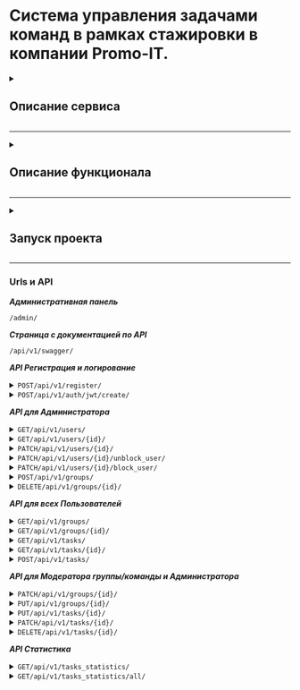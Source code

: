 # Система управления задачами команд в рамках стажировки в компании Promo-IT.

<details>
<summary>

## Описание сервиса
</summary>
Backend приложение, которое позволяет командам организовать и управлять своими задачами, временем.

</details>

---
<details>
<summary>

## Описание функционала
</summary>

текст

</details>

---
<details>
<summary>

## Запуск проекта
</summary>

### 1. Клонирование репозиторий
```bash
git clone https://github.com/Hashtagich/Team_tasker.git
```

### 2. Установка переменных окружения
***В корене проекта заполняем файл template.db.env и переименовываем его в db.env или просто создаём файл db.env и заполняем его***
```bash
POSTGRES_DB=Например, db
POSTGRES_USER=Например, db
POSTGRES_PASSWORD=Например, db
```

***В папке backend заполняем файл template.env и переименовываем его в .env или просто создаём файл .env и заполняем его***
 ```bash
 SECRET_KEY='Ваш секретный ключ проекта'
 DEBUG=Булевое значение True или False
 ALLOWED_HOSTS='Разрешенные хосты'
 LANGUAGE_CODE='Язык, например, ru'
 TIME_ZONE='Временная зона, например, UTC'

 DB_NAME='Имя Базы данных (БД), например, db'
 DB_LOGIN='Логин БД, например, db'
 DB_PASS='Пароль БД, например, db'
 DB_HOST='Хост БД, например, db'
 DB_PORT='Порт БД, например, 5432'
 
 EMAIL_BACKEND='Сервис для почты, например, django.core.mail.backends.smtp.EmailBackend'
 EMAIL_HOST='Хост почты, например для gmail smtp.gmail.com или smtp.mail.ru для mail'
 EMAIL_PORT=Порт почты, например, 587
 DEFAULT_FROM_EMAIL='Почта с которой будет отправлять письма youremail@gmail.com если выбрали smtp.gmail.com'
 EMAIL_USE_TLS=Булевое значение True или False причём EMAIL_USE_TLS не равен EMAIL_USE_SSL
 EMAIL_USE_SSL=Булевое значение True или False причём EMAIL_USE_TLS не равен EMAIL_USE_SSL
 EMAIL_HOST_PASSWORD='Пароль для внешнего приложения для доступа к почте, подробнее тут https://help.mail.ru/mail/security/protection/external/'
 NOTIFICATION_EMAIL='Перечень почт куда будут отправлять письма, пишите через пробел, можно указать одну'

 ```

### 3. Сборка и запуск контейнеров

```bash

docker-compose up --build -d

```


### 4. Инициализация БД (Создание ролей для пользователей)

```bash

docker-compose exec web python manage.py initialize_db

```


### 5. Создание суперпользователя.

```bash

docker-compose exec web python manage.py createsuperuser

```

</details>

___

### Urls и API

***Административная панель***

<code>/admin/</code>

***Страница с документацией по API***

<code>/api/v1/swagger/</code>

***API Регистрация и логирование***
<details>
<summary><code>POST/api/v1/register/</code></summary>

*Регистрация пользователя. Необходимо ввести фамилию, имя, отчество, роль, почту и пароль. Пароль должен быть не менее 8 символов и содержать минимум одну строчную латинскую букву и цифры.*

```
{
  "first_name": "string",
  "last_name": "string",
  "middle_name": "string",
  "email": "user@example.com",
  "password": "string"
}
```

</details>
<details>
<summary><code>POST/api/v1/auth/jwt/create/</code></summary>

*Логирование пользователя и генерация токена. Необходимо ввести почту и пароль пользователя.*

```
{
  "email": "string",
  "password": "string"
}
```

</details>

***API для Администратора***
<details>
<summary><code>GET/api/v1/users/</code></summary>

*Получение списка всех пользователей*
```
[
  {
    "id": 0,
    "first_name": "string",
    "last_name": "string",
    "middle_name": "string",
    "role": "",
    "phone": "string",
    "email": "user@example.com",
    "is_staff": true,
    "is_active": true,
    "is_blocked": true
  }
]
```
</details>
<details>
<summary><code>GET/api/v1/users/{id}/</code></summary>

*Получение информации о пользователе через его id*

```
{
  "id": 0,
  "first_name": "string",
  "last_name": "string",
  "middle_name": "string",
  "role": "",
  "phone": "string",
  "email": "user@example.com",
  "is_staff": true,
  "is_active": true,
  "is_blocked": true
}
```

</details>
<details>
<summary><code>PATCH/api/v1/users/{id}/</code></summary>

*Редактирования конкретного пользователя по ID*

```
{
  "first_name": "string",
  "last_name": "string",
  "middle_name": "string",
  "role": 0,
  "is_staff": true,
  "is_active": true,
  "is_blocked": true
}
```

</details>
<details>
<summary><code>PATCH/api/v1/users/{id}/unblock_user/</code></summary>

*Разблокировка пользователя*

</details>
<details>
<summary><code>PATCH/api/v1/users/{id}/block_user/</code></summary>

*Блокировка пользователя*

</details>
<details>
<summary><code>POST/api/v1/groups/</code></summary>

*Создание группы/команды*

```
{
  "name": "string",
  "leader": 0,
  "moderators": [
    0
  ],
  "specialists": [
    0
  ]
}
```

</details>
<details>
<summary><code>DELETE/api/v1/groups/{id}/</code></summary>

*Удаление группы/команды*

</details>

***API для всех Пользователей***

<details>
<summary><code>GET/api/v1/groups/</code></summary>

*Получение всех групп/команд*

```
[
  {
    "id": 0,
    "name": "string",
    "leader": {
      "id": 0,
      "first_name": "string",
      "last_name": "string",
      "middle_name": "string"
    },
    "moderators": [
      {
        "id": 0,
        "first_name": "string",
        "last_name": "string",
        "middle_name": "string"
      }
    ],
    "specialists": [
      {
        "id": 0,
        "first_name": "string",
        "last_name": "string",
        "middle_name": "string"
      }
    ],
    "datetime_update": "2024-10-14T21:33:27.079Z",
    "datetime_create": "2024-10-14T21:33:27.079Z"
  }
]
```

</details>
<details>
<summary><code>GET/api/v1/groups/{id}/</code></summary>

*Получение конкретной группы/команды по ID*

```
{
  "id": 0,
  "name": "string",
  "leader": {
    "id": 0,
    "first_name": "string",
    "last_name": "string",
    "middle_name": "string"
  },
  "moderators": [
    {
      "id": 0,
      "first_name": "string",
      "last_name": "string",
      "middle_name": "string"
    }
  ],
  "specialists": [
    {
      "id": 0,
      "first_name": "string",
      "last_name": "string",
      "middle_name": "string"
    }
  ],
  "datetime_update": "2024-10-14T21:34:04.886Z",
  "datetime_create": "2024-10-14T21:34:04.886Z"
}
```

</details>
<details>
<summary><code>GET/api/v1/tasks/</code></summary>

*Получение всех задач*

```
[
  {
    "name": "string",
    "description": "string",
    "status": "new",
    "author": {
      "id": 0,
      "first_name": "string",
      "last_name": "string",
      "middle_name": "string"
    },
    "implementer": {
      "id": 0,
      "first_name": "string",
      "last_name": "string",
      "middle_name": "string"
    },
    "datetime_start": "2024-10-14T21:48:57.238Z",
    "datetime_finish_plan": "2024-10-14T21:48:57.238Z",
    "datetime_finish_fact": "2024-10-14T21:48:57.238Z",
    "datetime_create": "2024-10-14T21:48:57.238Z"
  }
]
```

</details>
<details>
<summary><code>GET/api/v1/tasks/{id}/</code></summary>

*Получение конкретной задачи по ID*

```
{
  "name": "string",
  "description": "string",
  "status": "new",
  "author": {
    "id": 0,
    "first_name": "string",
    "last_name": "string",
    "middle_name": "string"
  },
  "implementer": {
    "id": 0,
    "first_name": "string",
    "last_name": "string",
    "middle_name": "string"
  },
  "datetime_start": "2024-10-14T21:49:49.575Z",
  "datetime_finish_plan": "2024-10-14T21:49:49.575Z",
  "datetime_finish_fact": "2024-10-14T21:49:49.575Z",
  "datetime_create": "2024-10-14T21:49:49.575Z"
}
```

</details>
<details>
<summary><code>POST/api/v1/tasks/</code></summary>

*Создание задачи. Автором становиться текущий пользователь. Название и описание являются обязательными к заполнению.*

```
{
  "name": "string",
  "description": "string",
  "status": "new",
  "author": {
    "id": 0,
    "first_name": "string",
    "last_name": "string",
    "middle_name": "string"
  },
  "implementer": {
    "id": 0,
    "first_name": "string",
    "last_name": "string",
    "middle_name": "string"
  },
  "datetime_start": "2024-10-14T21:49:49.575Z",
  "datetime_finish_plan": "2024-10-14T21:49:49.575Z",
  "datetime_finish_fact": "2024-10-14T21:49:49.575Z",
  "datetime_create": "2024-10-14T21:49:49.575Z"
}
```

</details>

***API для Модератора группы/команды и Администратора***

<details>
<summary><code>PATCH/api/v1/groups/{id}/</code></summary>

*Частичное редактирование конкретной группы/команды по ID*

```
{
  "name": "string",
  "leader": 0,
  "moderators": [
    0
  ],
  "specialists": [
    0
  ]
}
```

</details>
<details>
<summary><code>PUT/api/v1/groups/{id}/</code></summary>

*Полное редактирование конкретной группы/команды по ID*

```
{
  "name": "string",
  "leader": 0,
  "moderators": [
    0
  ],
  "specialists": [
    0
  ]
}
```

</details>
<details>
<summary><code>PUT/api/v1/tasks/{id}/</code></summary>

*Полное редактирование конкретной задачи по ID. Может выполнить также автор задачи.*

```
{
  "name": "string",
  "description": "string",
  "status": "new",
  "implementer": 0,
  "datetime_start": "2024-10-14T21:54:32.618Z",
  "datetime_finish_plan": "2024-10-14T21:54:32.618Z",
  "datetime_finish_fact": "2024-10-14T21:54:32.618Z"
}
```

</details>
<details>
<summary><code>PATCH/api/v1/tasks/{id}/</code></summary>

*Частичное редактирование конкретной задачи по ID. Может выполнить также автор задачи.*

```
{
  "name": "string",
  "description": "string",
  "status": "new",
  "implementer": 0,
  "datetime_start": "2024-10-14T21:54:32.618Z",
  "datetime_finish_plan": "2024-10-14T21:54:32.618Z",
  "datetime_finish_fact": "2024-10-14T21:54:32.618Z"
}
```

</details>
<details>
<summary><code>DELETE/api/v1/tasks/{id}/</code></summary>

*Удаление конкретной задачи по ID. Может выполнить также автор задачи.*

</details>

***API Статистика***

<details>
<summary><code>GET/api/v1/tasks_statistics/</code></summary>

*Получение статистики по статусам задач исполнителей, где пользователь является руководителем.*

```
[
  {
    "total_tasks": 0,
    "status_counts": {
      "done": 0,
      "in_work": 0,
      "new": 0
    }
  }
]
```

</details>
<details>
<summary><code>GET/api/v1/tasks_statistics/all/</code></summary>

*Получение статистики по статусам всех задач*

```
[
  {
    "total_tasks": 0,
    "status_counts": {
      "done": 0,
      "in_work": 0,
      "new": 0
    }
  }
]
```

</details>